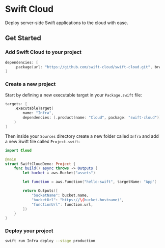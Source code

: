 # Swift Cloud

Deploy server-side Swift applications to the cloud with ease.

## Get Started

### Add Swift Cloud to your project

```swift
dependencies: [
    .package(url: "https://github.com/swift-cloud/swift-cloud.git", branch: "main")
]
```

### Create a new project

Start by defining a new executable target in your `Package.swift` file:

```swift
targets: [
    .executableTarget(
        name: "Infra",
        dependencies: [.product(name: "Cloud", package: "swift-cloud")]
    )
]
```

Then inside your `Sources` directory create a new folder called `Infra` and add a new Swift file called `Project.swift`:

```swift
import Cloud

@main
struct SwiftCloudDemo: Project {
    func build() async throws -> Outputs {
        let bucket = aws.Bucket("assets")

        let function = aws.Function("hello-swift", targetName: "App")

        return Outputs([
            "bucketName": bucket.name,
            "bucketUrl": "https://\(bucket.hostname)",
            "functionUrl": function.url,
        ])
    }
}
```

### Deploy your project

```bash
swift run Infra deploy --stage production
```
